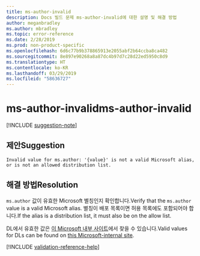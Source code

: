 ```yaml
---
title: ms-author-invalid
description: Docs 빌드 문제 ms-author-invalid에 대한 설명 및 해결 방법
author: meganbradley
ms.author: mbradley
ms.topic: error-reference
ms.date: 2/28/2019
ms.prod: non-product-specific
ms.openlocfilehash: 6d6c77b9b378865913e2055abf2b64ccba8ca482
ms.sourcegitcommit: 8e897e90268a8a87dc4b97d7c28d22ed5950c8d9
ms.translationtype: HT
ms.contentlocale: ko-KR
ms.lasthandoff: 03/29/2019
ms.locfileid: "58636727"
---
```

# <a name="ms-author-invalid"></a><span data-ttu-id="c95ab-103">ms-author-invalid</span><span class="sxs-lookup"><span data-stu-id="c95ab-103">ms-author-invalid</span></span>

[!INCLUDE [suggestion-note](includes/suggestion-note.md)]

## <a name="suggestion"></a><span data-ttu-id="c95ab-104">제안</span><span class="sxs-lookup"><span data-stu-id="c95ab-104">Suggestion</span></span>

`Invalid value for ms.author: '{value}' is not a valid Microsoft alias, or is not an allowed distribution list.`

## <a name="resolution"></a><span data-ttu-id="c95ab-105">해결 방법</span><span class="sxs-lookup"><span data-stu-id="c95ab-105">Resolution</span></span>

<span data-ttu-id="c95ab-106">`ms.author` 값이 유효한 Microsoft 별칭인지 확인합니다.</span><span class="sxs-lookup"><span data-stu-id="c95ab-106">Verify that the `ms.author` value is a valid Microsoft alias.</span></span> <span data-ttu-id="c95ab-107">별칭이 배포 목록이면 허용 목록에도 포함되어야 합니다.</span><span class="sxs-lookup"><span data-stu-id="c95ab-107">If the alias is a distribution list, it must also be on the allow list.</span></span>

<span data-ttu-id="c95ab-108">DL에서 유효한 값은 [이 Microsoft 내부 사이트](https://docsmetadatatool.azurewebsites.net/allowlists)에서 찾을 수 있습니다.</span><span class="sxs-lookup"><span data-stu-id="c95ab-108">Valid values for DLs can be found on [this Microsoft-internal site](https://docsmetadatatool.azurewebsites.net/allowlists).</span></span>

<!--make sure to add this file to your includes folder and verify the path-->
[!INCLUDE [validation-reference-help](includes/validation-reference-help.md)]
